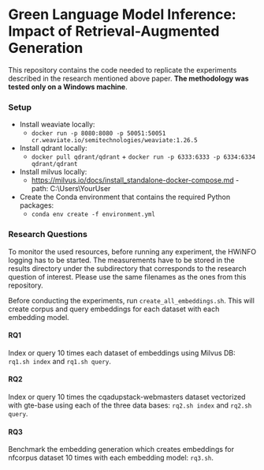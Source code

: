 # Green Language Model Inference: Impact of Retrieval-Augmented Generation

This repository contains the code needed to replicate the experiments described in the research mentioned above paper. **The methodology was tested only on a Windows machine**.

### Setup
- Install weaviate locally: 
    - `docker run -p 8080:8080 -p 50051:50051 cr.weaviate.io/semitechnologies/weaviate:1.26.5`
- Install qdrant locally:
    - `docker pull qdrant/qdrant` + `docker run -p 6333:6333 -p 6334:6334 qdrant/qdrant`
- Install milvus locally: 
    - https://milvus.io/docs/install_standalone-docker-compose.md - path: C:\Users\YourUser
- Create the Conda environment that contains the required Python packages:
    - `conda env create -f environment.yml`

### Research Questions
To monitor the used resources, before running any experiment, the HWiNFO logging has to be started. The measurements have to be stored in the results directory under the subdirectory that corresponds to the research question of interest. Please use the same filenames as the ones from this repository.

Before conducting the experiments, run `create_all_embeddings.sh`. This will create corpus and query embeddings for each dataset with each embedding model.

#### RQ1
Index or query 10 times each dataset of embeddings using Milvus DB: `rq1.sh index` and `rq1.sh query`.

#### RQ2
Index or query 10 times the cqadupstack-webmasters dataset vectorized with gte-base using each of the three data bases: `rq2.sh index` and `rq2.sh query`.

#### RQ3
Benchmark the embedding generation which creates embeddings for nfcorpus dataset 10 times with each embedding model: `rq3.sh`.
